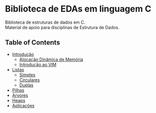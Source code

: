 # Biblioteca de EDAs em linguagem C

Biblioteca de estruturas de dados em C.</br>
Material de apoio para disciplinas de Estrutura de Dados.


## Table of Contents
  * [Introdução](0-Introducao/README.md)
    * [Alocação Dinâmica de Memória](0-Introducao/alocacao_dinamica.md)
    * [Introdução ao VIM](0-Introducao/tutorial_vim.md)
  * [Listas](1-Listas)
    * [Simples](1-Listas/lista_simples/README.md)
    * [Circulares](mycustomerro.md)
    * [Duplas](mycustomerro.md)
  * [Pilhas](mycustomerro.md)
  * [Arvores](4-Arvores)
  * [Heaps](5-Heaps/README.md)
  * [Aplicações](6-Aplicacoes)
